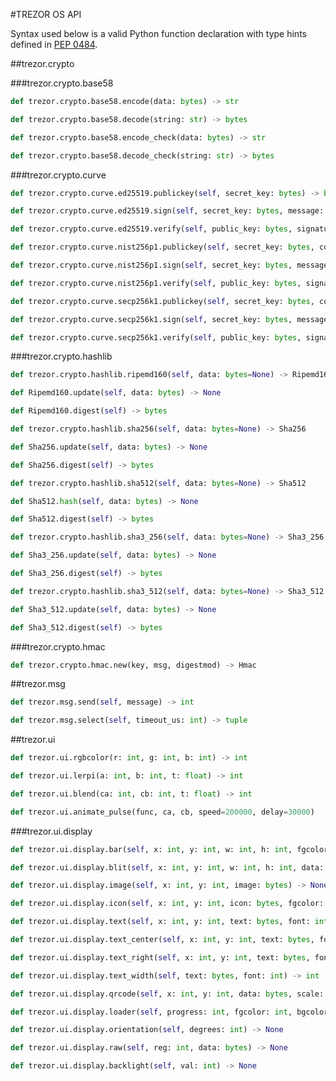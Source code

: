 #TREZOR OS API

Syntax used below is a valid Python function declaration with type hints defined in [PEP 0484](https://www.python.org/dev/peps/pep-0484/).

##trezor.crypto

###trezor.crypto.base58

``` python
def trezor.crypto.base58.encode(data: bytes) -> str
```
``` python
def trezor.crypto.base58.decode(string: str) -> bytes
```
``` python
def trezor.crypto.base58.encode_check(data: bytes) -> str
```
``` python
def trezor.crypto.base58.decode_check(string: str) -> bytes
```

###trezor.crypto.curve

``` python
def trezor.crypto.curve.ed25519.publickey(self, secret_key: bytes) -> bytes
```
``` python
def trezor.crypto.curve.ed25519.sign(self, secret_key: bytes, message: bytes) -> bytes
```
``` python
def trezor.crypto.curve.ed25519.verify(self, public_key: bytes, signature: bytes, message: bytes) -> bool
```

``` python
def trezor.crypto.curve.nist256p1.publickey(self, secret_key: bytes, compressed: bool=True) -> bytes
```
``` python
def trezor.crypto.curve.nist256p1.sign(self, secret_key: bytes, message: bytes) -> bytes
```
``` python
def trezor.crypto.curve.nist256p1.verify(self, public_key: bytes, signature: bytes, message: bytes) -> bool
```

``` python
def trezor.crypto.curve.secp256k1.publickey(self, secret_key: bytes, compressed: bool=True) -> bytes
```
``` python
def trezor.crypto.curve.secp256k1.sign(self, secret_key: bytes, message: bytes) -> bytes
```
``` python
def trezor.crypto.curve.secp256k1.verify(self, public_key: bytes, signature: bytes, message: bytes) -> bool
```

###trezor.crypto.hashlib

``` python
def trezor.crypto.hashlib.ripemd160(self, data: bytes=None) -> Ripemd160
```
``` python
def Ripemd160.update(self, data: bytes) -> None
```
``` python
def Ripemd160.digest(self) -> bytes
```

``` python
def trezor.crypto.hashlib.sha256(self, data: bytes=None) -> Sha256
```
``` python
def Sha256.update(self, data: bytes) -> None
```
``` python
def Sha256.digest(self) -> bytes
```

``` python
def trezor.crypto.hashlib.sha512(self, data: bytes=None) -> Sha512
```
``` python
def Sha512.hash(self, data: bytes) -> None
```
``` python
def Sha512.digest(self) -> bytes
```

``` python
def trezor.crypto.hashlib.sha3_256(self, data: bytes=None) -> Sha3_256
```
``` python
def Sha3_256.update(self, data: bytes) -> None
```
``` python
def Sha3_256.digest(self) -> bytes
```

``` python
def trezor.crypto.hashlib.sha3_512(self, data: bytes=None) -> Sha3_512
```
``` python
def Sha3_512.update(self, data: bytes) -> None
```
``` python
def Sha3_512.digest(self) -> bytes
```

###trezor.crypto.hmac

``` python
def trezor.crypto.hmac.new(key, msg, digestmod) -> Hmac
```

##trezor.msg

``` python
def trezor.msg.send(self, message) -> int
```
``` python
def trezor.msg.select(self, timeout_us: int) -> tuple
```

##trezor.ui

``` python
def trezor.ui.rgbcolor(r: int, g: int, b: int) -> int
```
``` python
def trezor.ui.lerpi(a: int, b: int, t: float) -> int
```
``` python
def trezor.ui.blend(ca: int, cb: int, t: float) -> int
```
``` python
def trezor.ui.animate_pulse(func, ca, cb, speed=200000, delay=30000)
```

###trezor.ui.display

``` python
def trezor.ui.display.bar(self, x: int, y: int, w: int, h: int, fgcolor: int, bgcolor: int=None) -> None
```
``` python
def trezor.ui.display.blit(self, x: int, y: int, w: int, h: int, data: bytes) -> None
```
``` python
def trezor.ui.display.image(self, x: int, y: int, image: bytes) -> None
```
``` python
def trezor.ui.display.icon(self, x: int, y: int, icon: bytes, fgcolor: int, bgcolor: int) -> None
```
``` python
def trezor.ui.display.text(self, x: int, y: int, text: bytes, font: int, fgcolor: int, bgcolor: int) -> None
```
``` python
def trezor.ui.display.text_center(self, x: int, y: int, text: bytes, font: int, fgcolor: int, bgcolor: int) -> None
```
``` python
def trezor.ui.display.text_right(self, x: int, y: int, text: bytes, font: int, fgcolor: int, bgcolor: int) -> None
```
``` python
def trezor.ui.display.text_width(self, text: bytes, font: int) -> int
```
``` python
def trezor.ui.display.qrcode(self, x: int, y: int, data: bytes, scale: int) -> None
```
``` python
def trezor.ui.display.loader(self, progress: int, fgcolor: int, bgcolor: int, icon: bytes=None, iconfgcolor: int=None) -> None
```
``` python
def trezor.ui.display.orientation(self, degrees: int) -> None
```
``` python
def trezor.ui.display.raw(self, reg: int, data: bytes) -> None
```
``` python
def trezor.ui.display.backlight(self, val: int) -> None
```
